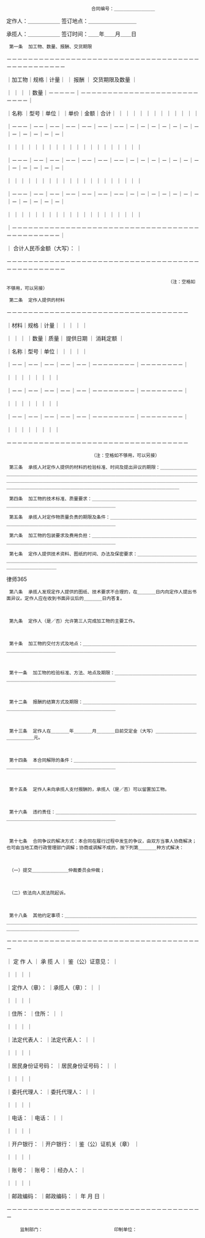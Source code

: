 
                                   合同编号：＿＿＿＿＿＿＿＿＿
 
 定作人：＿＿＿＿＿＿              签订地点：＿＿＿＿＿＿＿＿＿
 
 承揽人：＿＿＿＿＿＿              签订时间：＿＿年＿＿月＿＿日
 
     第一条  加工物、数量、报酬、交货期限
 
 －－－－－－－－－－－－－－－－－－－－－－－－－－－－－－－－－－－－－－－－－－－－－－－
 
 ｜加工物｜规格｜计量｜    ｜  报酬    ｜                  交货期限及数量                    ｜
 
 ｜      ｜    ｜    ｜数量｜－－－－－｜－－－－－－－－－－－－－－－－－－－－－－－－－－｜
 
 ｜名称  ｜型号｜单位｜    ｜单价｜金额｜合计｜  ｜  ｜  ｜  ｜  ｜  ｜  ｜  ｜  ｜  ｜  ｜  ｜
 
 ｜－－－｜－－｜－－｜－－｜－－｜－－｜－－｜－｜－｜－｜－｜－｜－｜－｜－｜－｜－｜－｜－｜
 
 ｜      ｜    ｜    ｜    ｜    ｜    ｜    ｜  ｜  ｜  ｜  ｜  ｜  ｜  ｜  ｜  ｜  ｜  ｜  ｜
 
 ｜－－－｜－－｜－－｜－－｜－－｜－－｜－－｜－｜－｜－｜－｜－｜－｜－｜－｜－｜－｜－｜－｜
 
 ｜      ｜    ｜    ｜    ｜    ｜    ｜    ｜  ｜  ｜  ｜  ｜  ｜  ｜  ｜  ｜  ｜  ｜  ｜  ｜
 
 ｜－－－｜－－｜－－｜－－｜－－｜－－｜－－｜－｜－｜－｜－｜－｜－｜－｜－｜－｜－｜－｜－｜
 
 ｜      ｜    ｜    ｜    ｜    ｜    ｜    ｜  ｜  ｜  ｜  ｜  ｜  ｜  ｜  ｜  ｜  ｜  ｜  ｜
 
 ｜－－－－－－－－－－－－－－－－－－－－－－－－－－－－－－－－－－－－－－－－－－－－－｜
 
 ｜    合计人民币金额（大写）：                                                              ｜
 
 －－－－－－－－－－－－－－－－－－－－－－－－－－－－－－－－－－－－－－－－－－－－－－－
 
                                                               （注：空格如不够用，可以另接）
 
     第二条  定作人提供的材料
 
 －－－－－－－－－－－－－－－－－－－－－－－－－－－－－－－－－－
 
 ｜材料｜规格｜计量｜    ｜    ｜                ｜                ｜
 
 ｜    ｜    ｜    ｜数量｜质量｜    提供日期    ｜    消耗定额    ｜
 
 ｜名称｜型号｜单位｜    ｜    ｜                ｜                ｜
 
 ｜－－｜－－｜－－｜－－｜－－｜－－－－－－－－｜－－－－－－－－｜
 
 ｜    ｜    ｜    ｜    ｜    ｜                ｜                ｜
 
 ｜－－｜－－｜－－｜－－｜－－｜－－－－－－－－｜－－－－－－－－｜
 
 ｜    ｜    ｜    ｜    ｜    ｜                ｜                ｜
 
 ｜－－｜－－｜－－｜－－｜－－｜－－－－－－－－｜－－－－－－－－｜
 
 ｜    ｜    ｜    ｜    ｜    ｜                ｜                ｜
 
 －－－－－－－－－－－－－－－－－－－－－－－－－－－－－－－－－－
 
                                   （注：空格如不够用，可以另接）
 
     第三条  承揽人对定作人提供的材料的检验标准、时间及提出异议的期限：＿＿＿＿＿＿＿＿＿＿＿＿＿＿＿＿＿＿＿＿＿＿＿＿＿＿＿＿＿＿＿＿＿＿＿＿＿＿＿＿＿＿＿＿＿＿＿＿＿＿＿＿＿＿＿＿＿＿＿＿＿＿＿＿＿＿＿＿＿＿＿＿＿＿＿＿＿＿＿＿＿＿＿＿＿＿＿＿＿＿＿＿＿＿＿＿＿＿＿＿＿＿＿＿＿＿＿＿＿＿＿＿＿＿＿＿＿＿＿＿＿＿＿＿＿＿＿＿＿＿
 
     第四条  加工物的技术标准、质量要求：＿＿＿＿＿＿＿＿＿＿＿＿＿＿＿＿＿＿＿＿＿＿＿＿＿＿＿＿＿＿＿＿＿＿＿＿＿＿＿＿＿＿＿＿＿＿＿
 
     第五条  承揽人对定作物质量负责的期限及条件：＿＿＿＿＿＿＿＿＿＿＿＿＿＿＿＿＿＿＿＿＿＿＿＿＿＿＿＿＿＿＿＿＿＿＿＿＿＿＿＿＿＿＿
 
     第六条  加工物的包装要求及费用负担：＿＿＿＿＿＿＿＿＿＿＿＿＿＿＿＿＿＿＿＿＿＿＿＿＿＿＿＿＿＿＿＿＿＿＿＿＿＿＿＿＿＿＿＿＿＿＿
 
     第七条  定作人提供技术资料、图纸的时间、办法及保密要求：＿＿＿＿＿＿＿＿＿＿＿＿＿＿＿＿＿＿＿＿＿＿＿＿＿＿＿＿＿＿＿＿＿＿＿＿＿＿＿＿＿＿＿＿＿＿＿＿＿＿＿＿＿＿＿＿＿＿＿＿＿＿＿＿＿＿
 




 
律师365






     第八条  承揽人发现定作人提供的图纸、技术要求不合理的，在＿＿＿＿日内向定作人提出书面异议。定作人应在收到书面异议后的＿＿＿＿日内答复。

 

     第九条  定作人（是／否）允许第三人完成加工物的主要工作。

 

     第十条  加工物的交付方式及地点：＿＿＿＿＿＿＿＿＿＿＿＿＿＿＿＿＿＿＿＿＿＿＿＿＿＿＿＿＿＿＿＿＿＿＿＿＿＿＿＿＿＿＿＿＿＿＿＿＿

 

     第十一条  加工物的检验标准、方法、地点及期限：＿＿＿＿＿＿＿＿＿＿＿＿＿＿＿＿＿＿＿＿＿＿＿＿＿＿＿＿＿＿＿＿＿＿＿＿＿＿＿＿＿＿

 

     第十二条  报酬的结算方式及期限：＿＿＿＿＿＿＿＿＿＿＿＿＿＿＿＿＿＿＿＿＿＿＿＿＿＿＿＿＿＿＿＿＿＿＿＿＿＿＿＿＿＿＿＿＿＿＿＿＿

 

     第十三条  定作人在＿＿＿＿年＿＿＿＿月＿＿＿＿日前交定金（大写）＿＿＿＿＿＿＿＿＿＿＿＿＿＿＿元。

 

     第十四条  本合同解除的条件：＿＿＿＿＿＿＿＿＿＿＿＿＿＿＿＿＿＿＿＿＿＿＿＿＿＿＿＿＿＿＿＿＿＿＿＿＿＿＿＿＿＿＿＿＿＿＿＿＿＿＿

 

     第十五条  定作人未向承揽人支付报酬的，承揽人（是／否）可以留置加工物。

 

     第十六条  违约责任：＿＿＿＿＿＿＿＿＿＿＿＿＿＿＿＿＿＿＿＿＿＿＿＿＿＿＿＿＿＿＿＿＿＿＿＿＿＿＿＿＿＿＿＿＿＿＿＿＿＿＿＿＿＿＿

 

     第十七条  合同争议的解决方式：本合同在履行过程中发生的争议，由双方当事人协商解决；也可由当地工商行政管理部门调解；协商或调解不成的，按下列第＿＿＿＿种方式解决：

 

     （一）提交＿＿＿＿＿＿＿＿仲裁委员会仲裁；

 

     （二）依法向人民法院起诉。

 

     第十八条  其他约定事项：＿＿＿＿＿＿＿＿＿＿＿＿＿＿＿＿＿＿＿＿＿＿＿＿＿＿＿＿＿＿＿＿＿＿＿＿＿＿＿＿＿＿＿＿＿＿＿＿＿＿＿＿＿＿＿＿＿＿＿＿＿＿＿＿＿＿＿＿＿＿＿＿＿＿＿＿＿＿＿＿＿＿＿＿＿＿＿

 

 －－－－－－－－－－－－－－－－－－－－－－－－－－－－－－－－－－－－－

 

 ｜      定  作  人      ｜      承  揽  人      ｜    鉴（公）证意见：  ｜

 

 ｜                      ｜                      ｜                      ｜

 

 ｜定作人（章）：        ｜承揽人（章）：        ｜                      ｜

 

 ｜                      ｜                      ｜                      ｜

 

 ｜住所：                ｜住所：                ｜                      ｜

 

 ｜                      ｜                      ｜                      ｜

 

 ｜法定代表人：          ｜法定代表人：          ｜                      ｜

 

 ｜                      ｜                      ｜                      ｜

 

 ｜居民身份证号码：      ｜居民身份证号码：      ｜                      ｜

 

 ｜                      ｜                      ｜                      ｜

 

 ｜委托代理人：          ｜委托代理人：          ｜                      ｜

 

 ｜                      ｜                      ｜                      ｜

 

 ｜电话：                ｜电话：                ｜                      ｜

 

 ｜                      ｜                      ｜                      ｜

 

 ｜开户银行：            ｜开户银行：            ｜鉴（公）证机关（章）  ｜

 

 ｜                      ｜                      ｜                      ｜

 

 ｜账号：                ｜账号：                ｜经办人：              ｜

 

 ｜                      ｜                      ｜                      ｜

 

 ｜邮政编码：            ｜邮政编码：            ｜          年  月  日  ｜

 

 －－－－－－－－－－－－－－－－－－－－－－－－－－－－－－－－－－－－－

 

         监制部门：                          印制单位：

 

   

 


 

 
 
 
 
 
  


  
 

  


  


  
 
 
 
 


